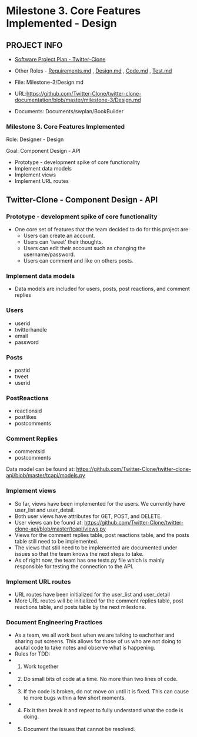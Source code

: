 # Milestone 3. Core Features Implemented - Design


## PROJECT INFO

* [Software Project Plan - Twitter-Clone](../Index.md)

* Other Roles - [Requirements.md](Requirements.md)
, [Design.md](Design.md)
, [Code.md](Code.md)
, [Test.md](Test.md)



* File: Milestone-3/Design.md

* URL:https://github.com/Twitter-Clone/twitter-clone-documentation/blob/master/milestone-3/Design.md

* Documents: Documents/swplan/BookBuilder





### Milestone 3. Core Features Implemented



Role: Designer - Design

Goal: Component Design - API

* Prototype - development spike of core functionality
* Implement data models
* Implement views
* Implement URL routes



## Twitter-Clone - Component Design - API



### Prototype - development spike of core functionality
  * One core set of features that the team decided to do for this project are:
    * Users can create an account.
    * Users can 'tweet' their thoughts.
    * Users can edit their account such as changing the username/password.
    * Users can comment and like on others posts. 


### Implement data models
* Data models are included for users, posts, post reactions, and comment replies

 ### Users
  * userid
  * twitterhandle
  * email
  * password
 
 ### Posts
  * postid
  * tweet
  * userid
 
 ### PostReactions
  * reactionsid
  * postlikes
  * postcomments
  
 ### Comment Replies
  * commentsid
  * postcomments
  
  
  Data model can be found at: https://github.com/Twitter-Clone/twitter-clone-api/blob/master/tcapi/models.py
    


### Implement views
* So far, views have been implemented for the users. We currently have user_list and user_detail.
* Both user views have attributes for GET, POST, and DELETE. 
* User views can be found at: https://github.com/Twitter-Clone/twitter-clone-api/blob/master/tcapi/views.py
* Views for the comment replies table, post reactions table, and the posts table still need to be implemented. 
* The views that still need to be implemented are documented under issues so that the team knows the next steps to take. 
* As of right now, the team has one tests.py file which is mainly responsible for testing the connection to the API. 


### Implement URL routes
* URL routes have been initialized for the user_list and user_detail
* More URL routes will be initialized for the comment replies table, post reactions table, and posts table by the next milestone. 

### Document Engineering Practices
* As a team, we all work best when we are talking to eachother and sharing out screens. This allows for those of us who are not doing to acutal
code to take notes and observe what is happening. 
* Rules for TDD: 
* 1. Work together
* 2. Do small bits of code at a time. No more than two lines of code.
* 3. If the code is broken, do not move on until it is fixed. This can cause to more bugs within a few short moments. 
* 4. Fix it then break it and repeat to fully understand what the code is doing. 
* 5. Document the issues that cannot be resolved. 
